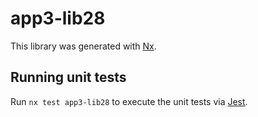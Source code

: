# app3-lib28

This library was generated with [Nx](https://nx.dev).

## Running unit tests

Run `nx test app3-lib28` to execute the unit tests via [Jest](https://jestjs.io).
